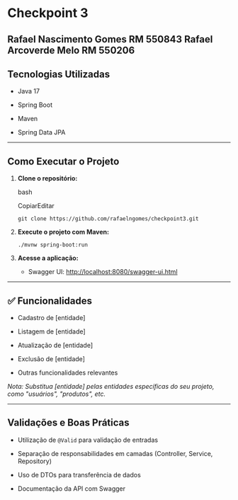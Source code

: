 #  Checkpoint 3

**Rafael Nascimento Gomes RM 550843** 
**Rafael Arcoverde Melo RM 550206** 
----------

##  Tecnologias Utilizadas

-   Java 17
    
-   Spring Boot
    
-   Maven
    
-   Spring Data JPA

----------

##  Como Executar o Projeto

1.  **Clone o repositório:**
    
    bash
    
    CopiarEditar
    
    `git clone https://github.com/rafaelngomes/checkpoint3.git`
    
2.  **Execute o projeto com Maven:**

    
    `./mvnw spring-boot:run` 
    
3.  **Acesse a aplicação:**
    
    -   Swagger UI: [http://localhost:8080/swagger-ui.html](http://localhost:8080/swagger-ui.html)
        

----------

## ✅ Funcionalidades

-   Cadastro de [entidade]
    
-   Listagem de [entidade]
    
-   Atualização de [entidade]
    
-   Exclusão de [entidade]
    
-   Outras funcionalidades relevantes
    

_Nota: Substitua [entidade] pelas entidades específicas do seu projeto, como "usuários", "produtos", etc._

----------

##  Validações e Boas Práticas

-   Utilização de `@Valid` para validação de entradas
    
-   Separação de responsabilidades em camadas (Controller, Service, Repository)
    
-   Uso de DTOs para transferência de dados
    
-   Documentação da API com Swagger
